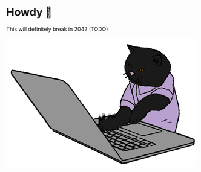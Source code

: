 # Howdy 🦄

This will definitely break in 2042 (TODO)

![alt text](https://raw.githubusercontent.com/UgRoss/UgRoss/master/assets/cat-dev.gif)
